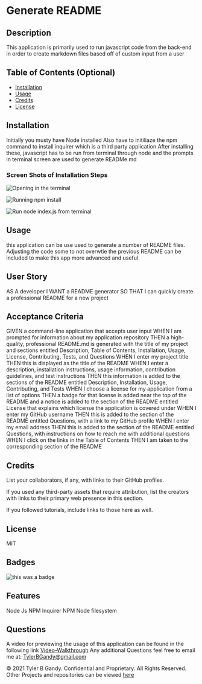


# Generate README

## Description
This application is primarily used to run javascript code from the back-end in order to create markdown files based off of custom input from a user

## Table of Contents (Optional)


- [Installation](#installation)
- [Usage](#usage)
- [Credits](#credits)
- [License](#license)

## Installation

Initially you musty have Node installed
Also have to initiliaze the npm command to install inquirer which is a third party application
After installing these, javascript has to be run from terminal through node and the prompts in terminal screen are used to generate READMe.md

### Screen Shots of Installation Steps 
![Opening in the terminal](https://user-images.githubusercontent.com/94323045/153733203-33d682c1-e571-4471-bb65-6379c397cc3c.jpg)


![Running npm install](https://user-images.githubusercontent.com/94323045/153733239-3cc0e457-7e68-42cb-8c9b-76a540641314.jpg)


![Run node index.js from terminal](https://user-images.githubusercontent.com/94323045/153733253-35fe68de-4218-4df4-8eb1-db76a48bf46f.jpg)






## Usage
this application can be use used to generate a number of README files.
Adjusting the code some to not overwtie the previous README can be included to make this app
more advanced and useful


## User Story

AS A developer
I WANT a README generator
SO THAT I can quickly create a professional README for a new project

## Acceptance Criteria 
GIVEN a command-line application that accepts user input
WHEN I am prompted for information about my application repository
THEN a high-quality, professional README.md is generated with the title of my project and sections entitled Description, Table of Contents, Installation, Usage, License, Contributing, Tests, and Questions
WHEN I enter my project title
THEN this is displayed as the title of the README
WHEN I enter a description, installation instructions, usage information, contribution guidelines, and test instructions
THEN this information is added to the sections of the README entitled Description, Installation, Usage, Contributing, and Tests
WHEN I choose a license for my application from a list of options
THEN a badge for that license is added near the top of the README and a notice is added to the section of the README entitled License that explains which license the application is covered under
WHEN I enter my GitHub username
THEN this is added to the section of the README entitled Questions, with a link to my GitHub profile
WHEN I enter my email address
THEN this is added to the section of the README entitled Questions, with instructions on how to reach me with additional questions
WHEN I click on the links in the Table of Contents
THEN I am taken to the corresponding section of the README
## Credits

List your collaborators, if any, with links to their GitHub profiles.

If you used any third-party assets that require attribution, list the creators with links to their primary web presence in this section.

If you followed tutorials, include links to those here as well.

## License

MIT

## Badges

 ![this was a badge](https://img.shields.io/badge/License-MIT-blue.svg)

## Features

Node Js
NPM Inquirer
NPM Node filesystem




## Questions

 A video for previewing the usage of this application can be found in the following link 
  [Video-Walkthrough](https://www.youtube.com/watch?v=OOfBL2i1Gc0)
  Any additional Questions feel free to email me at: TylerBGandy@gmail.com
  
  
  © 2021 Tyler B Gandy. Confidential and Proprietary. All Rights Reserved.
  Other Projects and repositories can be viewed [here](www.github.com/TyGBenjamin)